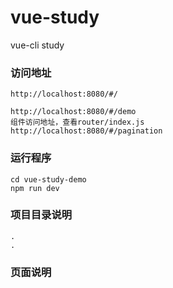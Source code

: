 # vue-study
vue-cli study

### 访问地址
```
http://localhost:8080/#/

http://localhost:8080/#/demo
组件访问地址，查看router/index.js
http://localhost:8080/#/pagination
```

### 运行程序 
```
cd vue-study-demo
npm run dev

```

### 项目目录说明
```
.
.
```

### 页面说明
```
```

